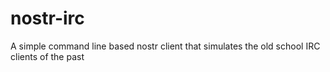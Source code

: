 # nostr-irc
A simple command line based nostr client that simulates the old school IRC clients of the past
